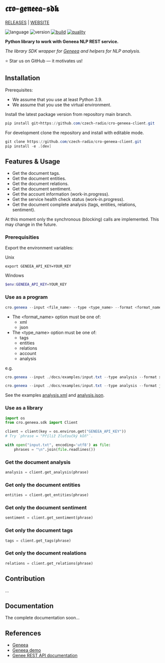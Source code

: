 # 𝖈𝖗𝖔-𝖌𝖊𝖓𝖊𝖊𝖆-𝖘𝖉𝖐

[RELEASES](https://github.com/czech-radio/cro-geneea-sdk/releases/) | [WEBSITE](https://czech-radio.github.io/cro-geneea-sdk/)

![language](https://img.shields.io/badge/language-Python_v3.10+-blue.svg)
![version](https://img.shields.io/badge/version-0.6.0-blue.svg)
[![build](https://github.com/czech-radio/cro-geneea-sdk/actions/workflows/main.yml/badge.svg)](https://github.com/czech-radio/cro-geneea-sdk/actions/workflows/main.yml)
[![quality](https://app.codacy.com/project/badge/Grade/da3fb452af474ddc940eb0194da8b6f9)](https://www.codacy.com/gh/czech-radio/cro-geneea-sdk/dashboard?utm_source=github.com&utm_medium=referral&utm_content=czech-radio/cro-geneea-sdk&utm_campaign=Badge_Grade)

**Python library to work with Geneea NLP REST service.**

_The library SDK wrapper for [Geneea](https://geneea.com/) and helpers for NLP analysis._

:star: Star us on GitHub — it motivates us!

## Installation

Prerequisites:

- We assume that you use at least Python 3.9.
- We assume that you use the virtual environment.

Install the latest package version from repository main branch.

```powershell
pip install git+https://github.com/czech-radio/cro-geneea-client.git
```

For development clone the repository and install with editable mode.

```powershell
git clone https://github.com/czech-radio/cro-geneea-client.git
pip install -e .[dev]
```

## Features & Usage

- Get the document tags.
- Get the document entities.
- Get the document relations.
- Get the document sentiment.
- Get the account information (work-in.progress).
- Get the service health check status (work-in.progress).
- Get the document complete analysis (tags, entities, relations, sentiment).

At this moment only the synchronous (blocking) calls are implemented. This may
change in the future.

### Prerequisities

Export the environment variables:

Unix

```shell
export GENEEA_API_KEY=YOUR_KEY
```

Windows

```powershell
$env:GENEEA_API_KEY=YOUR_KEY
```

### Use as a program

```powershell
cro.geneea --input <file_name> --type <type_name> --format <format_name>
```

- The <format_name> option must be one of:
  - xml
  - json
- The <type_name> option must be one of:
  - tags
  - entities
  - relations
  - account
  - analysis

e.g.

```powershell
cro.geneea --input ./docs/examples/input.txt --type analysis --format xml
```

```powershell
cro.geneea --input ./docs/examples/input.txt --type analysis --format json
```

See the examples [analysis.xml](./docs/examples/analysis.xml) and [analysis.json](./docs/examples/analysis.json).

### Use as a library

```python
import os
from cro.geneea.sdk import Client

client = client(key = os.environ.get("GENEEA_API_KEY"))
# Try `phrase = "Příliž žluťoučký kůň"`.

with open("input.txt", encoding='utf8') as file:
    phrases = "\n".join(file.readlines())
```

### Get the document analysis

```python
analysis = client.get_analysis(phrase)
```

### Get only the document entities

```python
entities = client.get_entities(phrase)
```

### Get only the document sentiment

```python
sentiment = client.get_sentiment(phrase)
```

### Get only the document tags

```python
tags = client.get_tags(phrase)
```

### Get only the document realations

```python
relations = client.get_relations(phrase)
```

## Contribution

&hellip;

## Documentation

The complete documentation soon&hellip;

## References

- [Geneea](https://geneea.com/)
- [Geneea demo](https://demo.geneea.com/)
- [Genee REST API documentation](https://api.geneea.com/)
